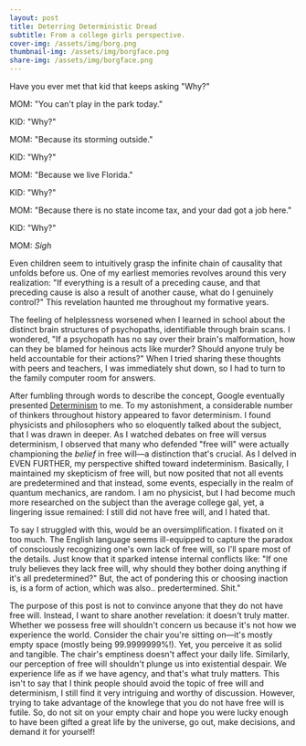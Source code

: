 ```yaml
---
layout: post
title: Deterring Deterministic Dread
subtitle: From a college girls perspective.
cover-img: /assets/img/borg.png
thumbnail-img: /assets/img/borgface.png
share-img: /assets/img/borgface.png
---
```


Have you ever met that kid that keeps asking "Why?"

MOM: "You can't play in the park today."

KID: "Why?"

MOM: "Because its storming outside."

KID: "Why?"

MOM: "Because we live Florida."

KID: "Why?"

MOM: "Because there is no state income tax, and your dad got a job here."

KID: "Why?"

MOM: *Sigh*

Even children seem to intuitively grasp the infinite chain of causality that unfolds before us. One of my earliest memories revolves around this very realization: "If everything is a result of a preceding cause, and that preceding cause is also a result of another cause, what do I genuinely control?" This revelation haunted me throughout my formative years.

The feeling of helplessness worsened when I learned in school about the distinct brain structures of psychopaths, identifiable through brain scans. I wondered, "If a psychopath has no say over their brain's malformation, how can they be blamed for heinous acts like murder? Should anyone truly be held accountable for their actions?" When I tried sharing these thoughts with peers and teachers, I was immediately shut down, so I had to turn to the family computer room for answers.

After fumbling through words to describe the concept, Google eventually presented [Determinism](https://en.wikipedia.org/wiki/Determinism) to me. To my astonishment, a considerable number of thinkers throughout history appeared to favor determinism. I found physicists and philosophers who so eloquently talked about the subject, that I was drawn in deeper. As I watched debates on free will versus determinism, I observed that many who defended "free will" were actually championing the _belief_ in free will—a distinction that's crucial. As I delved in EVEN FURTHER, my perspective shifted toward indeterminism. Basically, I maintained my skepticism of free will, but now posited that not all events are predetermined and that instead, some events, especially in the realm of quantum mechanics, are random. I am no physicist, but I had become much more researched on the subject than the average college gal, yet, a lingering issue remained: I still did not have free will, and I hated that.

To say I struggled with this, would be an oversimplification. I fixated on it too much. The English language seems ill-equipped to capture the paradox of consciously recognizing one's own lack of free will, so I'll spare most of the details. Just know that it sparked intense internal conflicts like: "If one truly believes they lack free will, why should they bother doing anything if it's all predetermined?" But, the act of pondering this or choosing inaction is, is a form of action, which was also.. predertermined. Shit."

The purpose of this post is not to convince anyone that they do not have free will. Instead, I want to share another revelation: it doesn't truly matter. Whether we possess free will shouldn't concern us because it's not how we experience the world. Consider the chair you're sitting on—it's mostly empty space (mostly being 99.9999999%!). Yet, you perceive it as solid and tangible. The chair's emptiness doesn't affect your daily life. Similarly, our perception of free will shouldn't plunge us into existential despair. We experience life as if we have agency, and that's what truly matters. This isn't to say that I think people should avoid the topic of free will and determinism, I still find it very intriguing and worthy of discussion. However, trying to take advantage of the knowlege that you do not have free will is futile. So, do not sit on your empty chair and hope you were lucky enough to have been gifted a great life by the universe, go out, make decisions, and demand it for yourself!
